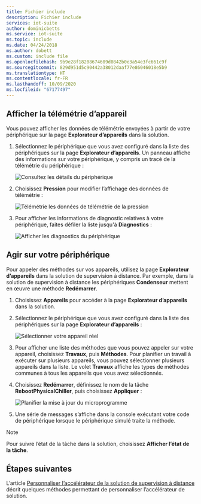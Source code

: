 ```yaml
---
title: Fichier include
description: Fichier include
services: iot-suite
author: dominicbetts
ms.service: iot-suite
ms.topic: include
ms.date: 04/24/2018
ms.author: dobett
ms.custom: include file
ms.openlocfilehash: 9b9e28f18208674609d0842b0e3a54e3fc661c9f
ms.sourcegitcommit: 829d951d5c90442a38012daaf77e86046018e5b9
ms.translationtype: HT
ms.contentlocale: fr-FR
ms.lasthandoff: 10/09/2020
ms.locfileid: "67177497"
---
```

## <a name="view-device-telemetry"></a>Afficher la télémétrie d’appareil

Vous pouvez afficher les données de télémétrie envoyées à partir de votre périphérique sur la page **Explorateur d’appareils** dans la solution.

1. Sélectionnez le périphérique que vous avez configuré dans la liste des périphériques sur la page **Explorateur d’appareils**. Un panneau affiche des informations sur votre périphérique, y compris un tracé de la télémétrie du périphérique :

    ![Consultez les détails du périphérique](media/iot-suite-visualize-connecting/devicesdetail.png)

1. Choisissez **Pression** pour modifier l’affichage des données de télémétrie :

    ![Télémétrie les données de télémétrie de la pression](media/iot-suite-visualize-connecting/devicespressure.png)

1. Pour afficher les informations de diagnostic relatives à votre périphérique, faites défiler la liste jusqu'à **Diagnostics** :

    ![Afficher les diagnostics du périphérique](media/iot-suite-visualize-connecting/devicesdiagnostics.png)

## <a name="act-on-your-device"></a>Agir sur votre périphérique

Pour appeler des méthodes sur vos appareils, utilisez la page **Explorateur d’appareils** dans la solution de supervision à distance. Par exemple, dans la solution de supervision à distance les périphériques **Condenseur** mettent en œuvre une méthode **Redémarrer**.

1. Choisissez **Appareils** pour accéder à la page **Explorateur d’appareils** dans la solution.

1. Sélectionnez le périphérique que vous avez configuré dans la liste des périphériques sur la page **Explorateur d’appareils** :

    ![Sélectionner votre appareil réel](media/iot-suite-visualize-connecting/devicesselect.png)

1. Pour afficher une liste des méthodes que vous pouvez appeler sur votre appareil, choisissez **Travaux**, puis **Méthodes**. Pour planifier un travail à exécuter sur plusieurs appareils, vous pouvez sélectionner plusieurs appareils dans la liste. Le volet **Travaux** affiche les types de méthodes communes à tous les appareils que vous avez sélectionnés.

1. Choisissez **Redémarrer**, définissez le nom de la tâche **RebootPhysicalChiller**, puis choisissez **Appliquer** :

    ![Planifier la mise à jour du microprogramme](media/iot-suite-visualize-connecting/deviceschedule.png)

1. Une série de messages s’affiche dans la console exécutant votre code de périphérique lorsque le périphérique simulé traite la méthode.

> [!NOTE]
> Pour suivre l’état de la tâche dans la solution, choisissez **Afficher l’état de la tâche**.

## <a name="next-steps"></a>Étapes suivantes

L’article [Personnaliser l’accélérateur de la solution de supervision à distance](../articles/iot-accelerators/iot-accelerators-remote-monitoring-customize.md) décrit quelques méthodes permettant de personnaliser l’accélérateur de solution.